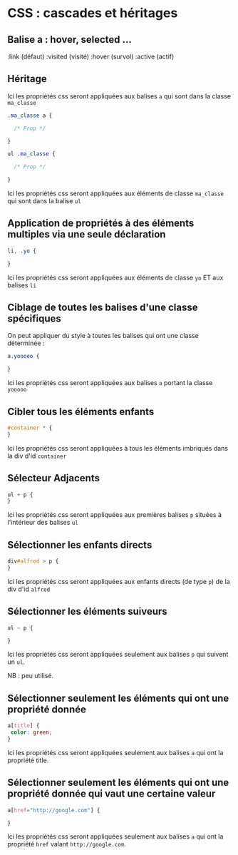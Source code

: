 
# CSS : cascades et héritages

## Balise a : hover, selected ...

:link (défaut)
:visited (visité)
:hover (survol)
:active (actif)


## Héritage

Ici les propriétés css seront appliquées aux balises `a` qui sont dans la classe `ma_classe`

```css
.ma_classe a {

  /* Prop */

}
```


```css
ul .ma_classe {

  /* Prop */

}
```

Ici les propriétés css seront appliquées aux éléments de classe `ma_classe` qui sont dans la balise `ul`


## Application de propriétés à des éléments multiples via une seule déclaration

```css
li, .yo {

}
```

Ici les propriétés css seront appliquées aux éléments de classe `yo` ET aux balises `li`

## Ciblage de toutes les balises d'une classe spécifiques

On peut appliquer du style à toutes les balises qui ont une classe déterminée :

```css
a.yooooo {

}
```
Ici les propriétés css seront appliquées aux balises `a` portant la classe `yooooo`


## Cibler tous les éléments enfants

```css
#container * {
}
```

Ici les propriétés css seront appliquées à tous les éléments imbriqués dans la div d'id `container`

## Sélecteur Adjacents


```css
ul + p {
}
```

Ici les propriétés css seront appliquées aux premières balises `p` situées à l'intérieur des balises `ul`

## Sélectionner les enfants directs

```css
div#alfred > p {
}
```

Ici les propriétés css seront appliquées aux enfants directs (de type `p`) de la div d'id `alfred`

## Sélectionner les éléments suiveurs

```css
ul ~ p {

}
```
Ici les propriétés css seront appliquées seulement aux balises `p` qui suivent un `ul`.

NB : peu utilisé.


## Sélectionner seulement les éléments qui ont une propriété donnée


``` css
a[title] {
 color: green;
}
```
Ici les propriétés css seront appliquées seulement aux balises `a` qui ont la propriété title.


## Sélectionner seulement les éléments qui ont une propriété donnée qui vaut une certaine valeur

``` css
a[href="http://google.com"] {

}
```

Ici les propriétés css seront appliquées seulement aux balises `a` qui ont la propriété `href` valant `http://google.com`.
